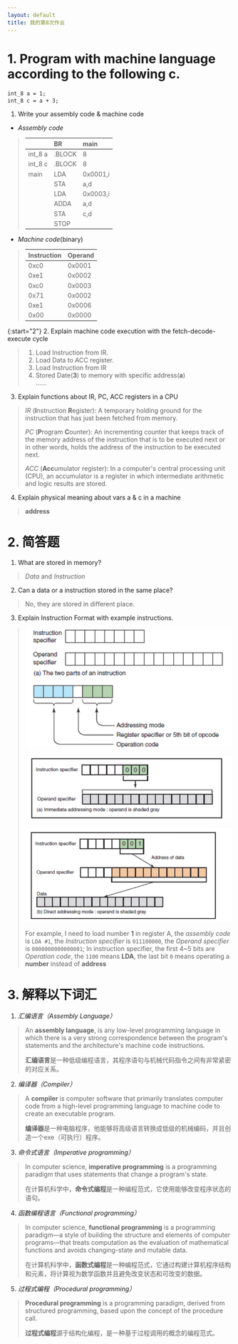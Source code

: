 ```yaml
---
layout: default
title: 我的第8次作业
---
```


# 1. Program with machine language according to the following c.

    int_8 a = 1;
    int_8 c = a + 3;
1. Write your assembly code & machine code
<!--
> |   *Assembly code*   |*machine code*|
> |:--------------------|:-------------|
> |    LDA `0x0001,i`   |
> |    STA `0x0061,d`   |
> |    LDA `0x0003,i`   |
> |    STA `0x0062,d`   |
> |    ADD `0x0061,d`   |
> |    STA `0x0063,d`   |
> |     STOP            |
-->
* *Assembly code*
> |       |BR     |main    |
> |:------|:------|:-------|
> |int_8 a|.BLOCK |    8   |
> |int_8 c|.BLOCK |    8   |
> |main   |LDA    |0x0001,i|
> |       |STA    |a,d     |
> |       |LDA    |0x0003,i|
> |       |ADDA   |a,d     |
> |       |STA    |c,d     |
> |       |STOP   |        |

* *Machine code*(binary)

> |Instruction|Operand|
> |:----------|:------|
> |0xc0       |0x0001 |
> |0xe1       |0x0002 |
> |0xc0       |0x0003 |
> |0x71       |0x0002 |
> |0xe1       |0x0006 |
> |0x00       |0x0000

{:start="2"}
2. Explain machine code execution with the fetch-decode-execute cycle

> 1. Load Instruction from IR.
> 2. Load Data to ACC register.
> 3. Load Instruction from IR
> 4. Stored Date(**3**) to memory with specific address(**a**)  
> ......

3. Explain functions about IR, PC, ACC registers in a CPU

> *IR* (**I**nstruction **R**egister): A temporary holding ground for the instruction that has just been fetched from memory.
>
> *PC* (**P**rogram **C**ounter): An incrementing counter that keeps track of the memory address of the instruction that is to be executed next or in other words, holds the address of the instruction to be executed next.
>
> *ACC* (**Acc**umulator register): In a computer's central processing unit (CPU), an accumulator is a register in which intermediate arithmetic and logic results are stored.

4. Explain physical meaning about vars a & c in a machine

> **address**

# 2. 简答题
1. What are stored in memory?

> *Data* and *Instruction*

2. Can a data or a instruction stored in the same place?

> No, they are stored in different place.

3.  Explain Instruction Format with example instructions.

> ![](/images/hw07/basicinfo.png)
>
> ![](/images/hw07/fordata.png)
>
> ![](/images/hw07/foraddress.png)
>
> For example, I need to load number **1** in register A, the *assembly code* is `LDA #1`, the *Instruction specifier* is `011100000`, the *Operand specifier* is `0000000000000001`; In instruction specifier, the first 4~5 bits are *Operation code*, the `1100` means **LDA**, the last bit `0` means operating a **number** instead of **address**


# 3. 解释以下词汇
1. *汇编语言（Assembly Language）*

>An **assembly language**, is any low-level programming language in which there is a very strong correspondence between the program's statements and the architecture's machine code instructions.
>
>**汇编语言**是一种低级编程语言，其程序语句与机械代码指令之间有非常紧密的对应关系。

2. *编译器（Compiler）*

>A **compiler** is computer software that primarily translates computer code from a high-level programming language to machine code to create an executable program.
>
>**编译器**是一种电脑程序，他能够将高级语言转换成低级的机械编码，并且创造一个exe（可执行）程序。

3. *命令式语言（Imperative programming）*

>In computer science, **imperative programming** is a programming paradigm that uses statements that change a program's state.
>
>在计算机科学中，**命令式编程**是一种编程范式，它使用能够改变程序状态的语句。

4. *函数编程语言（Functional programming）*

>In computer science, **functional programming** is a programming paradigm—a style of building the structure and elements of computer programs—that treats computation as the evaluation of mathematical functions and avoids changing-state and mutable data.
>
>在计算机科学中，**函数式编程**是一种编程范式，它通过构建计算机程序结构和元素，将计算视为数学函数并且避免改变状态和可改变的数据。

5. *过程式编程（Procedural programming）*

>**Procedural programming** is a programming paradigm, derived from structured programming, based upon the concept of the procedure call.
>
>**过程式编程**源于结构化编程，是一种基于过程调用的概念的编程范式。